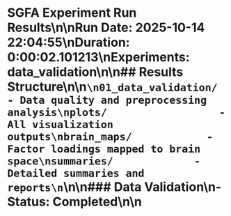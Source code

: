 # SGFA Experiment Run Results\n\n**Run Date:** 2025-10-14 22:04:55\n**Duration:** 0:00:02.101213\n**Experiments:** data_validation\n\n## Results Structure\n\n```\n01_data_validation/     - Data quality and preprocessing analysis\nplots/                  - All visualization outputs\nbrain_maps/            - Factor loadings mapped to brain space\nsummaries/             - Detailed summaries and reports\n```\n\n### Data Validation\n- Status: Completed\n\n